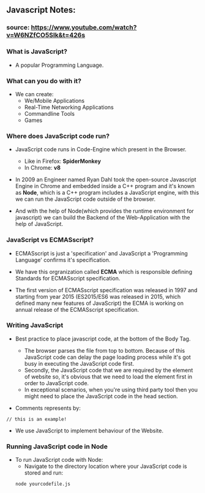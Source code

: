 ## Javascript Notes:

### source: https://www.youtube.com/watch?v=W6NZfCO5SIk&t=426s

### What is JavaScript?

- A popular Programming Language.

### What can you do with it?

- We can create:
  - We/Mobile Applications
  - Real-Time Networking Applications
  - Commandline Tools
  - Games

### Where does JavaScript code run?

- JavaScript code runs in Code-Engine which present in the Browser.
  - Like in Firefox: **SpiderMonkey**
  - In Chrome: **v8**

- In 2009 an Engineer named Ryan Dahl took the open-source Javascript Engine in
  Chrome and embedded inside a C++ program and it's known as **Node**, which is
  a C++ program includes a JavaScript engine, with this we can run the
  JavaScript code outside of the browser.

- And with the help of Node(which provides the runtime environment for
  javascript) we can build the Backend of the Web-Application with the help of
  JavaScript.

### JavaScript vs ECMASscript?

- ECMASscript is just a 'specification' and JavaScript a 'Programming Language'
  confirms it's specification.

- We have this orgranization called **ECMA** which is responsible defining
  Standards for ECMASscript specification.

- The first version of ECMASscript specification was released in 1997 and
  starting from year 2015 (ES2015/ES6 was released in 2015, which defined many
  new features of JavaScript) the ECMA is working on annual release of the
  ECMASscript specification.

### Writing JavaScript

- Best practice to place javascript code, at the bottom of the Body Tag.
  - The browser parses the file from top to bottom. Because of this JavaScript
    code can delay the page loading process while it's got busy in executing the
    JavaScript code first.
  - Secondly, the JavaScript code that we are required by the element of website
    so, it's obvious that we need to load the element first in order to
    JavaScript code.
  - In exceptional scenarios, when you're using third party tool then you might
    need to place the JavaScript code in the head section.

- Comments represents by:

```
// this is an example!
```

- We use JavaScript to implement behaviour of the Website.

### Running JavaScript code in Node

- To run JavaScript code with Node:
  - Navigate to the directory location where your JavaScript code is stored and
    run:
  ```
  node yourcodefile.js
  ```
